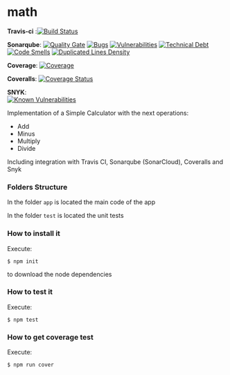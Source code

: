 # math

__Travis-ci__ :[![Build Status](https://travis-ci.org/dbotia/math.svg?branch=master)](https://travis-ci.org/dbotia/math)

__Sonarqube__: [![Quality Gate](https://sonarcloud.io/api/badges/gate?key=math)](https://sonarcloud.io/dashboard/index/math)
[![Bugs](https://sonarcloud.io/api/badges/measure?key=math&metric=bugs)]() [![Vulnerabilities](https://sonarcloud.io/api/badges/measure?key=math&metric=vulnerabilities)]()
[![Technical Debt](https://sonarcloud.io/api/badges/measure?key=math&metric=sqale_debt_ratio)](https://sonarcloud.io/dashboard/index/math)
[![Code Smells](https://sonarcloud.io/api/badges/measure?key=math&metric=code_smells)](https://sonarcloud.io/dashboard/index/math)
[![Duplicated Lines Density](https://sonarcloud.io/api/badges/measure?key=math&metric=duplicated_lines_density)](https://sonarcloud.io/dashboard/index/math)

__Coverage__: [![Coverage](https://sonarcloud.io/api/badges/measure?key=math&metric=coverage)](https://sonarcloud.io/dashboard/index/math)

__Coveralls__: [![Coverage Status](https://coveralls.io/repos/github/dbotia/math/badge.svg?branch=master)](https://coveralls.io/github/dbotia/math?branch=master)

__SNYK__:     
[![Known Vulnerabilities](https://snyk.io//test/github/dbotia/math/badge.svg?targetFile=package.json)](https://snyk.io//test/github/dbotia/math?targetFile=package.json)

  



Implementation of a Simple Calculator with the next operations:

* Add
* Minus
* Multiply
* Divide

Including integration with Travis CI, Sonarqube (SonarCloud), Coveralls and Snyk

### Folders Structure

In the folder `app` is located the main code of the app

In the folder `test` is located the unit tests

### How to install it

Execute:

```shell
$ npm init
```
to download the node dependencies

### How to test it

Execute:

```shell
$ npm test
```

### How to get coverage test

Execute:

```shell
$ npm run cover
```